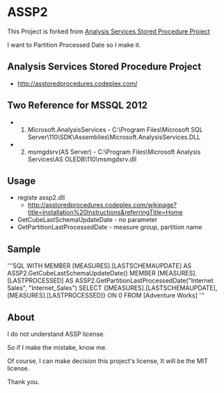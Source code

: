 # ASSP2

This Project is forked from [Analysis Services Stored Procedure Project](http://asstoredprocedures.codeplex.com/)

I want to Partition Processed Date so I make it.

## Analysis Services Stored Procedure Project

* http://asstoredprocedures.codeplex.com/

## Two Reference for MSSQL 2012

* 1) Microsoft.AnalysisServices - C:\Program Files\Microsoft SQL Server\110\SDK\Assemblies\Microsoft.AnalysisServices.DLL
* 2) msmgdsrv(AS Server) - C:\Program Files\Microsoft Analysis Services\AS OLEDB\110\msmgdsrv.dll

## Usage

* registe assp2.dll
    * http://asstoredprocedures.codeplex.com/wikipage?title=Installation%20Instructions&referringTitle=Home
* GetCubeLastSchemaUpdateDate - no parameter
* GetPartitionLastProcessedDate - measure group, partition name

## Sample

'''SQL
WITH MEMBER [MEASURES].[LASTSCHEMAUPDATE]
AS ASSP2.GetCubeLastSchemaUpdateDate()
MEMBER [MEASURES].[LASTPROCESSED]
AS ASSP2.GetPartitionLastProcessedDate("Internet Sales", "Internet_Sales")
SELECT {[MEASURES].[LASTSCHEMAUPDATE], [MEASURES].[LASTPROCESSED]} ON 0
FROM [Adventure Works]
'''

## About

I do not understand ASSP license.

So if I make the mistake, know me.

Of course, I can make decision this project's license, It will be the MIT license.

Thank you.